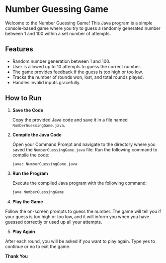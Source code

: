 # Number Guessing Game

Welcome to the Number Guessing Game! This Java program is a simple console-based game where you try to guess a randomly generated number between 1 and 100 within a set number of attempts.

## Features

- Random number generation between 1 and 100.
- User is allowed up to 10 attempts to guess the correct number.
- The game provides feedback if the guess is too high or too low.
- Tracks the number of rounds won, lost, and total rounds played.
- Handles invalid inputs gracefully.

## How to Run

1. **Save the Code**

   Copy the provided Java code and save it in a file named `NumberGuessingGame.java`.

2. **Compile the Java Code**

   Open your Command Prompt and navigate to the directory where you saved the `NumberGuessingGame.java` file. Run the following command to compile the code:

   ```sh
   javac NumberGuessingGame.java

3. **Run the Program**

    Execute the compiled Java program with the following command:

    ```sh
    java NumberGuessingGame

4. **Play the Game**

Follow the on-screen prompts to guess the number. The game will tell you if your guess is too high or too low, and it will inform you when you have guessed correctly or used up all your attempts.

5. **Play Again**

After each round, you will be asked if you want to play again. Type yes to continue or no to exit the game.

****Thank You****